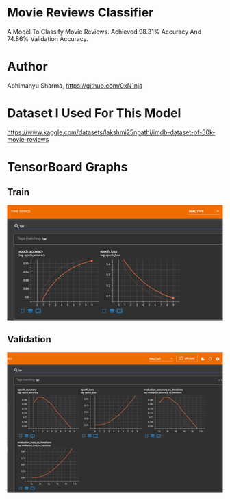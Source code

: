 # Movie Reviews Classifier
A Model To Classify Movie Reviews. Achieved 98.31% Accuracy And 74.86% Validation Accuracy.
# Author
Abhimanyu Sharma, https://github.com/0xN1nja
# Dataset I Used For This Model
https://www.kaggle.com/datasets/lakshmi25npathi/imdb-dataset-of-50k-movie-reviews
# TensorBoard Graphs
## Train
![Train Graphs](https://raw.githubusercontent.com/0xN1nja/Movie-Reviews-Classifier-TensorFlow-NLP/master/tensorboard_logs_train.png)
## Validation
![Validation Graphs](https://raw.githubusercontent.com/0xN1nja/Movie-Reviews-Classifier-TensorFlow-NLP/master/tensorboard_logs_validation.png)